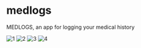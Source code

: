 # medlogs
 MEDLOGS, an app for logging your medical history
 
![1](https://i.ibb.co/hydw5VH/Screenshot-1699886347.png)
![2](https://i.ibb.co/285Fkzs/Screenshot-1699886331.png)
![3](https://i.ibb.co/zPXM3By/Screenshot-1699886339.png)
![4](https://i.ibb.co/8xVtLdY/Screenshot-1699886343.png)
